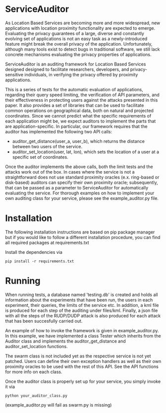 ServiceAuditor
==============

As Location Based Services are becoming more and more widespread, new
applications with location proximity functionality are expected to emerge.
Evaluating the privacy guarantees of a large, diverse and constantly evolving
set of applications is not an easy task as a newly-introduced feature might
break the overall privacy of the application. Unfortunately, although many tools
exist to detect bugs in traditional software, we still lack concrete mechanisms
evaluating the privacy properties of applications.

ServiceAuditor is an auditing framework for Location Based Services designed
designed to facilitate researchers, developers, and privacy-sensitive
individuals, in verifying the privacy offered by proximity applications.

This is a series of tests for the automatic evaluation of applications,
regarding their query speed limiting, the verification of API parameters, and
their effectiveness in protecting users against the attacks presented in this
paper.  It also provides a set of libraries that can be used to facilitate
common operations on geographical data, both on natural and projected
coordinates.  Since we cannot predict what the specific requirements of each
application might be, we expect auditors to implement the parts that are
application-specific. In particular, our framework requires that the auditor has
implemented the following two API calls:

* auditor_get_distance(user_a, user_b), which returns the distance between two
    users of the service.
* auditor_set_location(user, lat, lon), which sets the location of a user at
    a specific set of coordinates.

Once the auditor implements the above calls, both the limit tests and the
attacks work out of the box. In cases where the service is not a straightforward
does not use standard proximity oracles (e.x. ring-based or disk-based)
auditors can specify their own proximity oracle; subsequently, that can be
passed as a parameter to ServiceAuditor for automatically evaluating the service.
For thorough examples on how to implement your own auditing class for your
service, please see the example_auditor.py file.


Installation
============

The following installation instructions are based on pip package manager but
if you would like to follow a different installation procedure, you can find
all required packages at requirements.txt

Install the dependencies via

    pip install -r requirements.txt


Running
=======

When running tests, a database named 'testing.db' is created and holds all
information about the experiments that have been run, the users in each
experiment, their queries, the limits of the service etc. In addition, a kml
file is produced for each step of the auditing under files/kml. Finally, a
json file with all the steps of the RUDP/DUDP attack is also produced for
each attack that has been succesfully carried out.

An example of how to invoke the framework is given in example_auditor.py. In
this example, we have implemented a class Tester which inherits from the Auditor
class and implements the auditor_get_distance and auditor_set_location
functions.

The swarm class is not included yet as the respective service is not yet
patched. Users can define their own exception handlers as well as their own
proximity oracles to be used with the rest of this API. See the API functions
for more info on each class.

Once the auditor class is properly set up for your service, you simply invoke
it via

    python your_auditor_class.py

(example_auditor.py will fail as swarm.py is missing)
